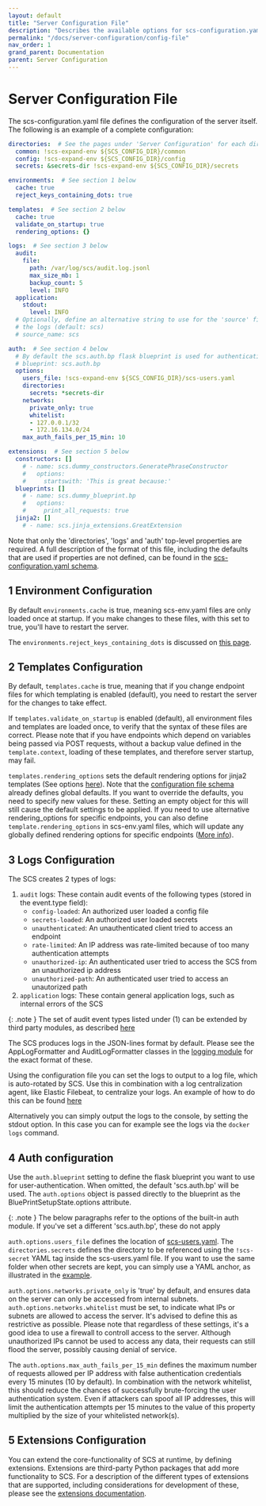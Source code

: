 ```yaml
---
layout: default
title: "Server Configuration File"
description: "Describes the available options for scs-configuration.yaml"
permalink: "/docs/server-configuration/config-file"
nav_order: 1
grand_parent: Documentation
parent: Server Configuration
---
```

# Server Configuration File
The scs-configuration.yaml file defines the configuration of the server itself.
The following is an example of a complete configuration:
```yaml
directories:  # See the pages under 'Server Configuration' for each directory
  common: !scs-expand-env ${SCS_CONFIG_DIR}/common
  config: !scs-expand-env ${SCS_CONFIG_DIR}/config
  secrets: &secrets-dir !scs-expand-env ${SCS_CONFIG_DIR}/secrets

environments:  # See section 1 below
  cache: true
  reject_keys_containing_dots: true

templates:  # See section 2 below
  cache: true
  validate_on_startup: true
  rendering_options: {}

logs:  # See section 3 below
  audit:
    file:
      path: /var/log/scs/audit.log.jsonl
      max_size_mb: 1
      backup_count: 5
      level: INFO
  application:
    stdout:
      level: INFO
  # Optionally, define an alternative string to use for the 'source' field in
  # the logs (default: scs)
  # source_name: scs

auth:  # See section 4 below
  # By default the scs.auth.bp flask blueprint is used for authentication
  # blueprint: scs.auth.bp
  options:
    users_file: !scs-expand-env ${SCS_CONFIG_DIR}/scs-users.yaml
    directories:
      secrets: *secrets-dir
    networks:
      private_only: true
      whitelist:
      - 127.0.0.1/32
      - 172.16.134.0/24
    max_auth_fails_per_15_min: 10

extensions:  # See section 5 below
  constructors: []
    # - name: scs.dummy_constructors.GeneratePhraseConstructor
    #   options:
    #     startswith: 'This is great because:'
  blueprints: []
    # - name: scs.dummy_blueprint.bp
    #   options:
    #     print_all_requests: true
  jinja2: []
    # - name: scs.jinja_extensions.GreatExtension
```
Note that only the 'directories', 'logs' and 'auth' top-level properties are
required. A full description of the format of this file, including the defaults
that are used if properties are not defined, can be found in the
[scs-configuration.yaml schema](https://github.com/simple-configuration-server/simple-configuration-server/blob/master/scs/schemas/scs-configuration.yaml).

## 1 Environment Configuration
By default `environments.cache` is true, meaning scs-env.yaml files are only
loaded once at startup. If you make changes to these files, with this set to
true, you'll have to restart the server.

The `environments.reject_keys_containing_dots` is discussed on
[this page](./common-directory).

## 2 Templates Configuration
By default, `templates.cache` is true, meaning that if you change endpoint
files for which templating is enabled (default), you need to restart the server
for the changes to take effect.

If `templates.validate_on_startup` is enabled (default), all environment files
and templates are loaded once, to verify that the syntax of these files are
correct. Please note that if you have endpoints which depend on variables
being passed via POST requests, without a backup value defined in the
`template.context`, loading of these templates, and therefore server startup,
may fail.

`templates.rendering_options` sets the default rendering options for jinja2
templates (See options [here](https://jinja.palletsprojects.com/en/3.0.x/api/#jinja2.Environment.overlay)).
Note that the [configuration file schema](https://github.com/simple-configuration-server/simple-configuration-server/blob/master/scs/schemas/scs-configuration.yaml)
already defines global defaults. If you want to override the defaults, you need
to specify new values for these. Setting an empty object for this will still
cause the default settings to be applied. If you need to use alternative
rendering_options for specific endpoints, you can also define
`template.rendering_options` in scs-env.yaml files, which will update any
globally defined rendering options for specific endpoints ([More info](/config-directory.html#1-scs-envyaml-files)).

## 3 Logs Configuration
The SCS creates 2 types of logs:
1. `audit` logs: These contain audit events of the following types (stored
   in the event.type field):
   * `config-loaded`: An authorized user loaded a config file
   * `secrets-loaded`: An authorized user loaded secrets
   * `unauthenticated`: An unauthenticated client tried to access an endpoint
   * `rate-limited`: An IP address was rate-limited because of too many
     authentication attempts
   * `unauthorized-ip`: An authenticated user tried to access the SCS from an
     unauthorized ip address
   * `unauthorized-path`: An authenticated user tried to access an unautorized
     path
2. `application` logs: These contain general application logs, such as internal
   errors of the SCS

{: .note }
The set of audit event types listed under (1) can be extended by
third party modules, as described [here](/extensions/integration#2-logging)

The SCS produces logs in the JSON-lines format by default. Please see the
AppLogFormatter and AuditLogFormatter classes in the
[logging module](https://github.com/simple-configuration-server/simple-configuration-server/blob/master/scs/logging.py)
for the exact format of these.

Using the configuration file you can set the logs to output to a log
file, which is auto-rotated by SCS. Use this in combination with a log
centralization agent, like Elastic Filebeat, to centralize your logs. An example
of how to do this can be found [here](/docs/deployment/log-centralization)

Alternatively you can simply output the logs to the console, by setting the
stdout option. In this case you can for example see the logs via the
`docker logs` command.

## 4 Auth configuration
Use the `auth.blueprint` setting to define the flask blueprint you want to
use for user-authentication. When omitted, the default 'scs.auth.bp' will be
used. The `auth.options` object is passed directly to the blueprint as the
BluePrintSetupState.options attribute.

{: .note }
The below paragraphs refer to the options of the built-in auth module. If
you've set a different 'scs.auth.bp', these do not apply

`auth.options.users_file` defines the location of [scs-users.yaml](./defining-users).
The `directories.secrets` defines the directory to be referenced using the
`!scs-secret` YAML tag inside the scs-users.yaml file. If you want to use the
same folder when other secrets are kept, you can simply use a YAML anchor, as
illustrated in the [example](#server-configuration-file).

`auth.options.networks.private_only` is 'true' by default, and ensures data
on the server can only be accessed from internal subnets.
`auth.options.networks.whitelist` must be set, to indicate what IPs or subnets
are allowed to access the server. It's advised to define this as restrictive as
possible. Please note that regardless of these settings, it's a good idea to
use a firewall to controll access to the server. Although unauthorized IPs
cannot be used to access any data, their requests can still flood the server,
possibly causing denial of service.

The `auth.options.max_auth_fails_per_15_min` defines the maximum number of
requests allowed per IP address with false authentication credentials every 15
minutes (10 by default). In combination with the network whitelist, this should
reduce the chances of successfully brute-forcing the user authentication system.
Even if attackers can spoof all IP addresses, this will limit
the authentication attempts per 15 minutes to the value of this property
multiplied by the size of your whitelisted network(s).

## 5 Extensions Configuration
You can extend the core-functionality of SCS at runtime, by defining extensions.
Extensions are third-party Python packages that add more functionality to SCS.
For a description of the different types of extensions that are supported,
including considerations for development of these, please see the
[extensions documentation](/extensions).
